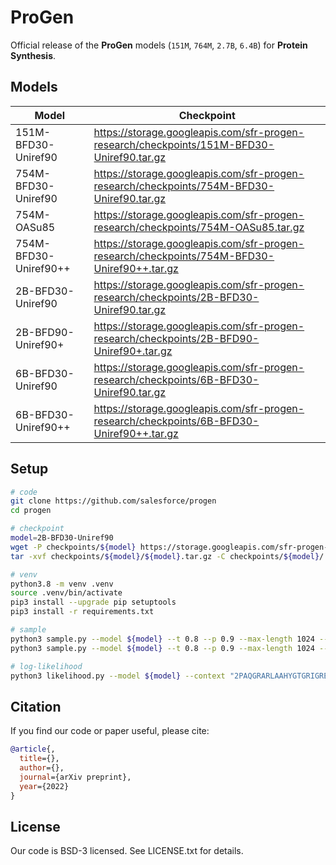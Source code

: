 # ProGen
Official release of the **ProGen** models (`151M`, `764M`, `2.7B`, `6.4B`) for **Protein Synthesis**.

## Models

| Model  | Checkpoint |
| ------ | ---------- |
| 151M-BFD30-Uniref90	   | https://storage.googleapis.com/sfr-progen-research/checkpoints/151M-BFD30-Uniref90.tar.gz |
| 754M-BFD30-Uniref90	   | https://storage.googleapis.com/sfr-progen-research/checkpoints/754M-BFD30-Uniref90.tar.gz |
| 754M-OASu85	           | https://storage.googleapis.com/sfr-progen-research/checkpoints/754M-OASu85.tar.gz |
| 754M-BFD30-Uniref90++	 | https://storage.googleapis.com/sfr-progen-research/checkpoints/754M-BFD30-Uniref90++.tar.gz |
| 2B-BFD30-Uniref90      | https://storage.googleapis.com/sfr-progen-research/checkpoints/2B-BFD30-Uniref90.tar.gz |
| 2B-BFD90-Uniref90+     | https://storage.googleapis.com/sfr-progen-research/checkpoints/2B-BFD90-Uniref90+.tar.gz |
| 6B-BFD30-Uniref90	     | https://storage.googleapis.com/sfr-progen-research/checkpoints/6B-BFD30-Uniref90.tar.gz |
| 6B-BFD30-Uniref90++    | https://storage.googleapis.com/sfr-progen-research/checkpoints/6B-BFD30-Uniref90++.tar.gz |

## Setup
```sh
# code
git clone https://github.com/salesforce/progen
cd progen

# checkpoint
model=2B-BFD30-Uniref90
wget -P checkpoints/${model} https://storage.googleapis.com/sfr-progen-research/checkpoints/${model}.tar.gz
tar -xvf checkpoints/${model}/${model}.tar.gz -C checkpoints/${model}/

# venv
python3.8 -m venv .venv
source .venv/bin/activate
pip3 install --upgrade pip setuptools
pip3 install -r requirements.txt

# sample
python3 sample.py --model ${model} --t 0.8 --p 0.9 --max-length 1024 --num-samples 2 --context "1" 
python3 sample.py --model ${model} --t 0.8 --p 0.9 --max-length 1024 --num-samples 2 --context "1" --device "cpu" --fp16 false

# log-likelihood
python3 likelihood.py --model ${model} --context "2PAQGRARLAAHYGTGRIGREVTVDERCRNLDRLEPSWELLRLLDDMGFIEGQNGLRRYVAEVFALDEPYDMTWRLRSLDEPHEVNAIEFAAPHERVYATLSERFFPDSVERDLRELVTRSLVEVDLGDPFTPPFVNSVYELRGASRRWVGVVRDVLAPDVLPCDATIRVLADAGTRAATRGLREILDTESGRVCVLGLHAALDAIADDRNEVSTSVAVADLEQCVALREAIRQITPRGAISVLVKGPLRTSGMRAQIAAVVHLRAKSSHLLPGGTDVVTFGAREFAIRSAANERKVVASMRLLALPGFAERSLCGLARPGVGRGRWEPAINVSVAADRDQIDLRVMGADVGDASVIFLKRDFRKLTEEFWRTHTDVPIEREDVSAQRTEPDNRWRWLVPCDDLVAPRLTVVPPRSVGHGM1"
```

## Citation
If you find our code or paper useful, please cite:
```bibtex
@article{,
  title={},
  author={},
  journal={arXiv preprint},
  year={2022}
}
```

## License
Our code is BSD-3 licensed. See LICENSE.txt for details.